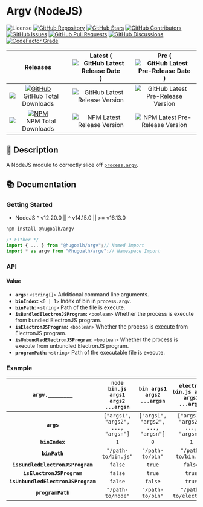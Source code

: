# Argv (NodeJS)

![License](https://img.shields.io/static/v1?label=License&message=MIT&style=flat-square "License")
[![GitHub Repository](https://img.shields.io/badge/Repository-181717?logo=github&logoColor=ffffff&style=flat-square "GitHub Repository")](https://github.com/hugoalh-studio/argv-nodejs)
[![GitHub Stars](https://img.shields.io/github/stars/hugoalh-studio/argv-nodejs?label=Stars&logo=github&logoColor=ffffff&style=flat-square "GitHub Stars")](https://github.com/hugoalh-studio/argv-nodejs/stargazers)
[![GitHub Contributors](https://img.shields.io/github/contributors/hugoalh-studio/argv-nodejs?label=Contributors&logo=github&logoColor=ffffff&style=flat-square "GitHub Contributors")](https://github.com/hugoalh-studio/argv-nodejs/graphs/contributors)
[![GitHub Issues](https://img.shields.io/github/issues-raw/hugoalh-studio/argv-nodejs?label=Issues&logo=github&logoColor=ffffff&style=flat-square "GitHub Issues")](https://github.com/hugoalh-studio/argv-nodejs/issues)
[![GitHub Pull Requests](https://img.shields.io/github/issues-pr-raw/hugoalh-studio/argv-nodejs?label=Pull%20Requests&logo=github&logoColor=ffffff&style=flat-square "GitHub Pull Requests")](https://github.com/hugoalh-studio/argv-nodejs/pulls)
[![GitHub Discussions](https://img.shields.io/github/discussions/hugoalh-studio/argv-nodejs?label=Discussions&logo=github&logoColor=ffffff&style=flat-square "GitHub Discussions")](https://github.com/hugoalh-studio/argv-nodejs/discussions)
[![CodeFactor Grade](https://img.shields.io/codefactor/grade/github/hugoalh-studio/argv-nodejs?label=Grade&logo=codefactor&logoColor=ffffff&style=flat-square "CodeFactor Grade")](https://www.codefactor.io/repository/github/hugoalh-studio/argv-nodejs)

| **Releases** | **Latest** (![GitHub Latest Release Date](https://img.shields.io/github/release-date/hugoalh-studio/argv-nodejs?label=&style=flat-square "GitHub Latest Release Date")) | **Pre** (![GitHub Latest Pre-Release Date](https://img.shields.io/github/release-date-pre/hugoalh-studio/argv-nodejs?label=&style=flat-square "GitHub Latest Pre-Release Date")) |
|:-:|:-:|:-:|
| [![GitHub](https://img.shields.io/badge/GitHub-181717?logo=github&logoColor=ffffff&style=flat-square "GitHub")](https://github.com/hugoalh-studio/argv-nodejs/releases) ![GitHub Total Downloads](https://img.shields.io/github/downloads/hugoalh-studio/argv-nodejs/total?label=&style=flat-square "GitHub Total Downloads") | ![GitHub Latest Release Version](https://img.shields.io/github/release/hugoalh-studio/argv-nodejs?sort=semver&label=&style=flat-square "GitHub Latest Release Version") | ![GitHub Latest Pre-Release Version](https://img.shields.io/github/release/hugoalh-studio/argv-nodejs?include_prereleases&sort=semver&label=&style=flat-square "GitHub Latest Pre-Release Version") |
| [![NPM](https://img.shields.io/badge/NPM-CB3837?logo=npm&logoColor=ffffff&style=flat-square "NPM")](https://www.npmjs.com/package/@hugoalh/argv) ![NPM Total Downloads](https://img.shields.io/npm/dt/@hugoalh/argv?label=&style=flat-square "NPM Total Downloads") | ![NPM Latest Release Version](https://img.shields.io/npm/v/@hugoalh/argv/latest?label=&style=flat-square "NPM Latest Release Version") | ![NPM Latest Pre-Release Version](https://img.shields.io/npm/v/@hugoalh/argv/pre?label=&style=flat-square "NPM Latest Pre-Release Version") |

## 📝 Description

A NodeJS module to correctly slice off [`process.argv`](https://nodejs.org/api/process.html#processargv).

## 📚 Documentation

### Getting Started

- NodeJS ^ v12.20.0 \|\| ^ v14.15.0 \|\| >= v16.13.0

```sh
npm install @hugoalh/argv
```

```js
/* Either */
import { ... } from "@hugoalh/argv";// Named Import
import * as argv from "@hugoalh/argv";// Namespace Import
```

### API

#### Value

- **`args`:** `<string[]>` Additional command line arguments.
- **`binIndex`:** `<0 | 1>` Index of bin in `process.argv`.
- **`binPath`:** `<string>` Path of the file is execute.
- **`isBundledElectronJSProgram`:** `<boolean>` Whether the process is execute from bundled ElectronJS program.
- **`isElectronJSProgram`:** `<boolean>` Whether the process is execute from ElectronJS program.
- **`isUnbundledElectronJSProgram`:** `<boolean>` Whether the process is execute from unbundled ElectronJS program.
- **`programPath`:** `<string>` Path of the executable file is execute.

### Example

| **`argv.________`** | **`node bin.js args1 args2 ...argsn`** | **`bin args1 args2 ...argsn`** | **`electron bin.js args1 args2 ...argsn`** |
|:-:|:-:|:-:|:-:|
| **`args`** | `["args1", "args2", ..., "argsn"]` | `["args1", "args2", ..., "argsn"]` | `["args1", "args2", ..., "argsn"]` |
| **`binIndex`** | `1` | `0` | `1` |
| **`binPath`** | `"/path-to/bin.js"` | `"/path-to/bin"` | `"/path-to/bin.js"` |
| **`isBundledElectronJSProgram`** | `false` | `true` | `false` |
| **`isElectronJSProgram`** | `false` | `true` | `true` |
| **`isUnbundledElectronJSProgram`** | `false` | `false` | `true` |
| **`programPath`** | `"/path-to/node"` | `"/path-to/bin"` | `"/path-to/electron"` |

